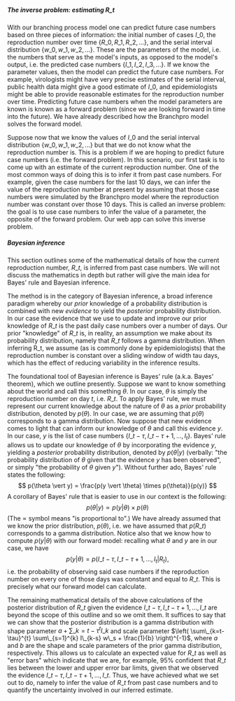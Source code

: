 ##### The inverse problem: estimating $R\_t$

With our branching process model one can predict future case numbers based on three pieces of information: the initial number of cases $I\_0$, the reproduction number over time $\{R\_0, R\_1, R\_2, ... \}$, and the serial interval distribution $\{w\_0, w\_1, w\_2, ... \}$. These are the parameters of the model, i.e. the numbers that serve as the model's inputs, as opposed to the model's output, i.e. the predicted case numbers $\{I\_1, I\_2, I\_3, ... \}$. If we know the parameter values, then the model can predict the future case numbers. For example, virologists might have very precise estimates of the serial interval, public health data might give a good estimate of $I\_0$, and epidemiologists might be able to provide reasonable estimates for the reproduction number over time. Predicting future case numbers when the model parameters are known is known as a forward problem (since we are looking forward in time into the future). We have already described how the Branchpro model solves the forward model.

Suppose now that we know the values of $I\_0$ and the serial interval distribution $\{w\_0, w\_1, w\_2, ... \}$ but that we do not know what the reproduction number is. This is a problem if we are hoping to predict future case numbers (i.e. the forward problem). In this scenario, our first task is to come up with an estimate of the current reproduction number. One of the most common ways of doing this is to infer it from past case numbers. For example, given the case numbers for the last 10 days, we can infer the value of the reproduction number at present by assuming that those case numbers were simulated by the Branchpro model where the reproduction number was constant over those 10 days. This is called an inverse problem: the goal is to use case numbers to infer the value of a parameter, the opposite of the forward problem. Our web app can solve this inverse problem.

##### Bayesian inference
This section outlines some of the mathematical details of how the current reproduction number, $R\_t$, is inferred from past case numbers. We will not discuss the mathematics in depth but rather will give the main idea for Bayes' rule and Bayesian inference.

The method is in the category of Bayesian inference, a broad inference paradigm whereby our *prior* knowledge of a probability distribution is combined with new *evidence* to yield the *posterior* probability distribution. In our case the evidence that we use to update and improve our prior knowledge of $R\_t$ is the past daily case numbers over a number of days. Our prior "knowledge" of $R\_t$ is, in reality, an assumption we make about its probability distribution, namely that $R\_t$ follows a gamma distribution. When inferring R_t, we assume (as is commonly done by epidemiologists) that the reproduction number is constant over a sliding window of width tau days, which has the effect of reducing variability in the inference results.

The foundational tool of Bayesian inference is Bayes' rule (a.k.a. Bayes' theorem), which we outline presently. Suppose we want to know something about the world and call this something $\theta$. In our case, $\theta$ is simply the reproduction number on day $t$, i.e. $R\_t$. To apply Bayes' rule, we must represent our current knowledge about the nature of $\theta$ as a *prior* probability distribution, denoted by $p(\theta)$. In our case, we are assuming that $p(\theta)$ corresponds to a gamma distribution. Now suppose that new evidence comes to light that can inform our knowledge of $\theta$ and call this evidence $y$. In our case, $y$ is the list of case numbers $\{I\_{t-\tau}, I\_{t-\tau+1}, ..., I_t \}$. Bayes' rule allows us to update our knowledge of $\theta$ by incorporating the evidence $y$, yielding a *posterior* probability distribution, denoted by $p(\theta \vert y)$ (verbally: "the probability distribution of $\theta$ given that the evidence $y$ has been observed", or simply "the probability of $\theta$ given $y$"). Without further ado, Bayes' rule states the following:
$$
p(\theta \vert y) = \frac{p(y \vert \theta) \times p(\theta)}{p(y)}
$$
A corollary of Bayes' rule that is easier to use in our context is the following:
$$
p(\theta \vert y) \propto p(y \vert \theta) \times p(\theta)
$$
(The $\propto$ symbol means "is proportional to".) We have already assumed that we know the prior distribution, $p(\theta)$, i.e. we have assumed that $p(R\_t)$ corresponds to a gamma distribution. Notice also that we know how to compute $p(y \vert \theta)$ with our forward model: recalling what $\theta$ and $y$ are in our case, we have $$p(y \vert \theta) = p(I\_{t-\tau}, I\_{t-\tau+1}, ..., I_t \vert R_t),$$ i.e. the probability of observing said case numbers if the reproduction number on every one of those days was constant and equal to $R\_t$. This is precisely what our forward model can calculate.

The remaining mathematical details of the above calculations of the posterior distribution of $R\_t$ given the evidence $I\_{t-\tau}, I\_{t-\tau+1}, ..., I\_t$ are beyond the scope of this outline and so we omit them. It suffices to say that we can show that the posterior distribution is a gamma distribution with shape parameter $a + \sum\_{k=t-\tau}^{t} I\_k$ and scale parameter $\left( \sum\_{k=t-\tau}^{t} \sum\_{s=1}^{k} I\_{k-s} w\_s + \frac{1}{b} \right)^{-1}$, where $a$ and $b$ are the shape and scale parameters of the prior gamma distribution, respectively. This allows us to calculate an expected value for $R\_t$ as well as "error bars" which indicate that we are, for example, 95% confident that $R\_t$ lies between the lower and upper error bar limits, given that we observed the evidence $I\_{t-\tau}, I\_{t-\tau+1}, ..., I\_t$. Thus, we have achieved what we set out to do, namely to infer the value of $R\_t$ from past case numbers and to quantify the uncertainty involved in our inferred estimate.
